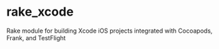 rake_xcode
==========

Rake module for building Xcode iOS projects integrated with Cocoapods, Frank, and TestFlight
